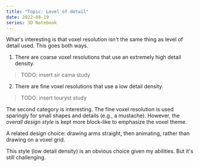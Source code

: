 ```yaml
---
title: "Topic: Level of detail"
date: 2022-08-10
series: 3D Notebook
---
```


What's interesting is that voxel resolution isn't the same thing as level of detail used. This goes both ways.

1. There are coarse voxel resolutions that use an extremely high detail density.

> TODO: insert sir cama study

2. There are fine voxel resolutions that use a low detail density.

> TODO: insert touryst study

The second category is interesting. The fine voxel resolution is used sparingly for small shapes and details (e.g., a mustache). However, the _overall design style_ is kept more block-like to emphasize the voxel theme.

A related design choice: drawing arms straight, then animating, rather than drawing on a voxel grid.

This style (low detail density) is an obvious choice given my abilities. But it's still challenging.
